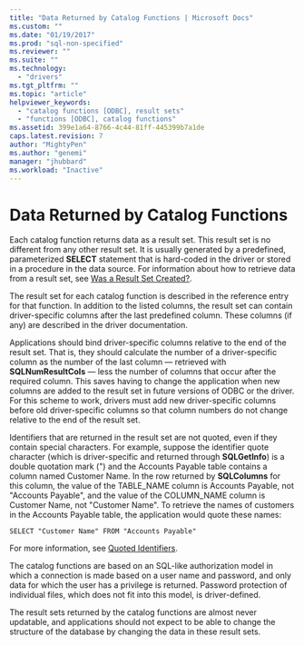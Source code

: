 ```yaml
---
title: "Data Returned by Catalog Functions | Microsoft Docs"
ms.custom: ""
ms.date: "01/19/2017"
ms.prod: "sql-non-specified"
ms.reviewer: ""
ms.suite: ""
ms.technology: 
  - "drivers"
ms.tgt_pltfrm: ""
ms.topic: "article"
helpviewer_keywords: 
  - "catalog functions [ODBC], result sets"
  - "functions [ODBC], catalog functions"
ms.assetid: 399e1a64-8766-4c44-81ff-445399b7a1de
caps.latest.revision: 7
author: "MightyPen"
ms.author: "genemi"
manager: "jhubbard"
ms.workload: "Inactive"
---
```

# Data Returned by Catalog Functions
Each catalog function returns data as a result set. This result set is no different from any other result set. It is usually generated by a predefined, parameterized **SELECT** statement that is hard-coded in the driver or stored in a procedure in the data source. For information about how to retrieve data from a result set, see [Was a Result Set Created?](../../../odbc/reference/develop-app/was-a-result-set-created.md).  
  
 The result set for each catalog function is described in the reference entry for that function. In addition to the listed columns, the result set can contain driver-specific columns after the last predefined column. These columns (if any) are described in the driver documentation.  
  
 Applications should bind driver-specific columns relative to the end of the result set. That is, they should calculate the number of a driver-specific column as the number of the last column — retrieved with **SQLNumResultCols** — less the number of columns that occur after the required column. This saves having to change the application when new columns are added to the result set in future versions of ODBC or the driver. For this scheme to work, drivers must add new driver-specific columns before old driver-specific columns so that column numbers do not change relative to the end of the result set.  
  
 Identifiers that are returned in the result set are not quoted, even if they contain special characters. For example, suppose the identifier quote character (which is driver-specific and returned through **SQLGetInfo**) is a double quotation mark (") and the Accounts Payable table contains a column named Customer Name. In the row returned by **SQLColumns** for this column, the value of the TABLE_NAME column is Accounts Payable, not "Accounts Payable", and the value of the COLUMN_NAME column is Customer Name, not "Customer Name". To retrieve the names of customers in the Accounts Payable table, the application would quote these names:  
  
```  
SELECT "Customer Name" FROM "Accounts Payable"  
```  
  
 For more information, see [Quoted Identifiers](../../../odbc/reference/develop-app/quoted-identifiers.md).  
  
 The catalog functions are based on an SQL-like authorization model in which a connection is made based on a user name and password, and only data for which the user has a privilege is returned. Password protection of individual files, which does not fit into this model, is driver-defined.  
  
 The result sets returned by the catalog functions are almost never updatable, and applications should not expect to be able to change the structure of the database by changing the data in these result sets.

